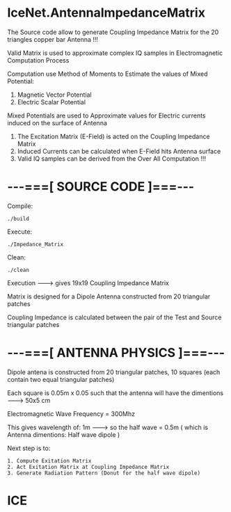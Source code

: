 # IceNet.AntennaImpedanceMatrix



The Source code allow to generate Coupling Impedance Matrix for the 20 triangles copper bar Antenna !!!

Valid Matrix is used to approximate complex IQ samples in Electromagnetic Computation Process

Computation use Method of Moments to Estimate the values of Mixed Potential:

  1. Magnetic Vector Potential
  2. Electric Scalar Potential

Mixed Potentials are used to Approximate values for Electric currents induced on the surface of Antenna

  1. The Excitation Matrix (E-Field) is acted on the Coupling Impedance Matrix
  2. Induced Currents can be calculated when E-Field hits Antenna surface
  3. Valid IQ samples can be derived from the Over All Computation !!!

# ---===[ SOURCE CODE ]===---

Compile:

	./build

Execute:

	./Impedance_Matrix

Clean:

	./clean

Execution ---> gives 19x19 Coupling Impedance Matrix 

Matrix is designed for a Dipole Antenna constructed from 20 triangular patches

Coupling Impedance is calculated between the pair of the Test and Source triangular patches

# ---===[ ANTENNA PHYSICS ]===---

Dipole antena is constructed from 20 triangular patches, 10 squares (each contain two equal triangular patches)

Each square is 0.05m x 0.05 such that the antenna will have the dimentions ---> 50x5 cm 

Electromagnetic Wave Frequency = 300Mhz

This gives wavelength of: 1m ---> so the half wave = 0.5m ( which is Antenna dimentions: Half wave dipole )  

Next step is to:

 	1. Compute Exitation Matrix 
 	2. Act Exitation Matrix at Coupling Impedance Matrix 
 	3. Generate Radiation Pattern (Donut for the half wave dipole)


# ICE
